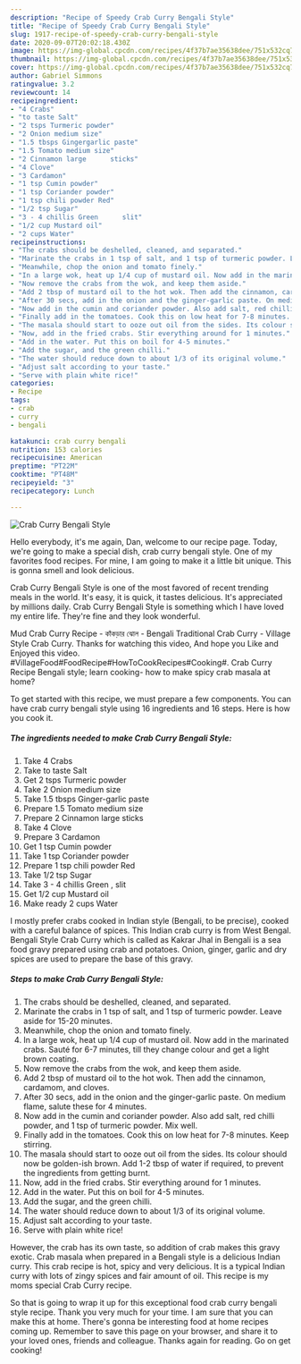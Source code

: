 ```yaml
---
description: "Recipe of Speedy Crab Curry Bengali Style"
title: "Recipe of Speedy Crab Curry Bengali Style"
slug: 1917-recipe-of-speedy-crab-curry-bengali-style
date: 2020-09-07T20:02:18.430Z
image: https://img-global.cpcdn.com/recipes/4f37b7ae35638dee/751x532cq70/crab-curry-bengali-style-recipe-main-photo.jpg
thumbnail: https://img-global.cpcdn.com/recipes/4f37b7ae35638dee/751x532cq70/crab-curry-bengali-style-recipe-main-photo.jpg
cover: https://img-global.cpcdn.com/recipes/4f37b7ae35638dee/751x532cq70/crab-curry-bengali-style-recipe-main-photo.jpg
author: Gabriel Simmons
ratingvalue: 3.2
reviewcount: 14
recipeingredient:
- "4 Crabs"
- "to taste Salt"
- "2 tsps Turmeric powder"
- "2 Onion medium size"
- "1.5 tbsps Gingergarlic paste"
- "1.5 Tomato medium size"
- "2 Cinnamon large      sticks"
- "4 Clove"
- "3 Cardamon"
- "1 tsp Cumin powder"
- "1 tsp Coriander powder"
- "1 tsp chili powder Red"
- "1/2 tsp Sugar"
- "3 - 4 chillis Green      slit"
- "1/2 cup Mustard oil"
- "2 cups Water"
recipeinstructions:
- "The crabs should be deshelled, cleaned, and separated."
- "Marinate the crabs in 1 tsp of salt, and 1 tsp of turmeric powder. Leave aside for 15-20 minutes."
- "Meanwhile, chop the onion and tomato finely."
- "In a large wok, heat up 1/4 cup of mustard oil. Now add in the marinated crabs. Sauté for 6-7 minutes, till they change colour and get a light brown coating."
- "Now remove the crabs from the wok, and keep them aside."
- "Add 2 tbsp of mustard oil to the hot wok. Then add the cinnamon, cardamom, and cloves."
- "After 30 secs, add in the onion and the ginger-garlic paste. On medium flame, salute these for 4 minutes."
- "Now add in the cumin and coriander powder. Also add salt, red chilli powder, and 1 tsp of turmeric powder. Mix well."
- "Finally add in the tomatoes. Cook this on low heat for 7-8 minutes. Keep stirring."
- "The masala should start to ooze out oil from the sides. Its colour should now be golden-ish brown. Add 1-2 tbsp of water if required, to prevent the ingredients from getting burnt."
- "Now, add in the fried crabs. Stir everything around for 1 minutes."
- "Add in the water. Put this on boil for 4-5 minutes."
- "Add the sugar, and the green chilli."
- "The water should reduce down to about 1/3 of its original volume."
- "Adjust salt according to your taste."
- "Serve with plain white rice!"
categories:
- Recipe
tags:
- crab
- curry
- bengali

katakunci: crab curry bengali 
nutrition: 153 calories
recipecuisine: American
preptime: "PT22M"
cooktime: "PT48M"
recipeyield: "3"
recipecategory: Lunch

---
```



![Crab Curry Bengali Style](https://img-global.cpcdn.com/recipes/4f37b7ae35638dee/751x532cq70/crab-curry-bengali-style-recipe-main-photo.jpg)

Hello everybody, it's me again, Dan, welcome to our recipe page. Today, we're going to make a special dish, crab curry bengali style. One of my favorites food recipes. For mine, I am going to make it a little bit unique. This is gonna smell and look delicious.

Crab Curry Bengali Style is one of the most favored of recent trending meals in the world. It's easy, it is quick, it tastes delicious. It's appreciated by millions daily. Crab Curry Bengali Style is something which I have loved my entire life. They're fine and they look wonderful.

Mud Crab Curry Recipe - কাঁকড়ার ঝোল - Bengali Traditional Crab Curry - Village Style Crab Curry. Thanks for watching this video, And hope you Like and Enjoyed this video. #VillageFood#FoodRecipe#HowToCookRecipes#Cooking#. Crab Curry Recipe Bengali style; learn cooking- how to make spicy crab masala at home?


To get started with this recipe, we must prepare a few components. You can have crab curry bengali style using 16 ingredients and 16 steps. Here is how you cook it.

<!--inarticleads1-->

##### The ingredients needed to make Crab Curry Bengali Style:

1. Take 4 Crabs
1. Take to taste Salt
1. Get 2 tsps Turmeric powder
1. Take 2 Onion medium size
1. Take 1.5 tbsps Ginger-garlic paste
1. Prepare 1.5 Tomato medium size
1. Prepare 2 Cinnamon large      sticks
1. Take 4 Clove
1. Prepare 3 Cardamon
1. Get 1 tsp Cumin powder
1. Take 1 tsp Coriander powder
1. Prepare 1 tsp chili powder Red
1. Take 1/2 tsp Sugar
1. Take 3 - 4 chillis Green    ,  slit
1. Get 1/2 cup Mustard oil
1. Make ready 2 cups Water


I mostly prefer crabs cooked in Indian style (Bengali, to be precise), cooked with a careful balance of spices. This Indian crab curry is from West Bengal. Bengali Style Crab Curry which is called as Kakrar Jhal in Bengali is a sea food gravy prepared using crab and potatoes. Onion, ginger, garlic and dry spices are used to prepare the base of this gravy. 

<!--inarticleads2-->

##### Steps to make Crab Curry Bengali Style:

1. The crabs should be deshelled, cleaned, and separated.
1. Marinate the crabs in 1 tsp of salt, and 1 tsp of turmeric powder. Leave aside for 15-20 minutes.
1. Meanwhile, chop the onion and tomato finely.
1. In a large wok, heat up 1/4 cup of mustard oil. Now add in the marinated crabs. Sauté for 6-7 minutes, till they change colour and get a light brown coating.
1. Now remove the crabs from the wok, and keep them aside.
1. Add 2 tbsp of mustard oil to the hot wok. Then add the cinnamon, cardamom, and cloves.
1. After 30 secs, add in the onion and the ginger-garlic paste. On medium flame, salute these for 4 minutes.
1. Now add in the cumin and coriander powder. Also add salt, red chilli powder, and 1 tsp of turmeric powder. Mix well.
1. Finally add in the tomatoes. Cook this on low heat for 7-8 minutes. Keep stirring.
1. The masala should start to ooze out oil from the sides. Its colour should now be golden-ish brown. Add 1-2 tbsp of water if required, to prevent the ingredients from getting burnt.
1. Now, add in the fried crabs. Stir everything around for 1 minutes.
1. Add in the water. Put this on boil for 4-5 minutes.
1. Add the sugar, and the green chilli.
1. The water should reduce down to about 1/3 of its original volume.
1. Adjust salt according to your taste.
1. Serve with plain white rice!


However, the crab has its own taste, so addition of crab makes this gravy exotic. Crab masala when prepared in a Bengali style is a delicious Indian curry. This crab recipe is hot, spicy and very delicious. It is a typical Indian curry with lots of zingy spices and fair amount of oil. This recipe is my moms special Crab Curry recipe. 

So that is going to wrap it up for this exceptional food crab curry bengali style recipe. Thank you very much for your time. I am sure that you can make this at home. There's gonna be interesting food at home recipes coming up. Remember to save this page on your browser, and share it to your loved ones, friends and colleague. Thanks again for reading. Go on get cooking!
